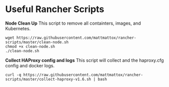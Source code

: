 # Useful Rancher Scripts
**Node Clean Up**
This script to remove all containters, images, and Kubernetes.

`wget https://raw.githubusercontent.com/mattmattox/rancher-scripts/master/clean-node.sh`\
`chmod +x clean-node.sh`\
`./clean-node.sh`

**Collect HAProxy config and logs**
This script will collect and the haproxy.cfg config and docker logs.

`curl -q https://raw.githubusercontent.com/mattmattox/rancher-scripts/master/collect-haproxy-v1.6.sh | bash`
